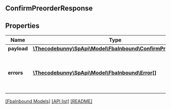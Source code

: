 ## ConfirmPreorderResponse

## Properties

Name | Type | Description | Notes
------------ | ------------- | ------------- | -------------
**payload** | [**\Thecodebunny\SpApi\Model\FbaInbound\ConfirmPreorderResult**](ConfirmPreorderResult.md) |  | [optional]
**errors** | [**\Thecodebunny\SpApi\Model\FbaInbound\Error[]**](Error.md) | A list of error responses returned when a request is unsuccessful. | [optional]

[[FbaInbound Models]](../) [[API list]](../../Api) [[README]](../../../README.md)
